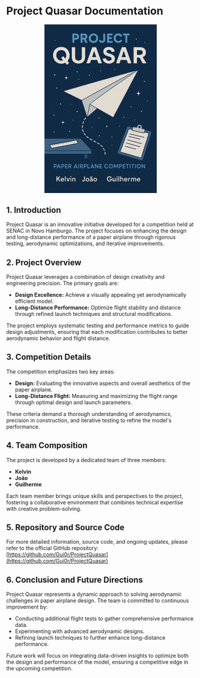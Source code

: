 # Project Quasar Documentation

<div align="center">
  <img src="https://raw.githubusercontent.com/Gui0r/ProjectQuasar/main/ChatGPT%20Image%203%20de%20abr.%20de%202025%2C%2019_15_44.png" alt="texto" width="300" />
</div>

## 1. Introduction

Project Quasar is an innovative initiative developed for a competition held at SENAC in Novo Hamburgo. The project focuses on enhancing the design and long-distance performance of a paper airplane through rigorous testing, aerodynamic optimizations, and iterative improvements.

## 2. Project Overview

Project Quasar leverages a combination of design creativity and engineering precision. The primary goals are:

- **Design Excellence:** Achieve a visually appealing yet aerodynamically efficient model.
- **Long-Distance Performance:** Optimize flight stability and distance through refined launch techniques and structural modifications.

The project employs systematic testing and performance metrics to guide design adjustments, ensuring that each modification contributes to better aerodynamic behavior and flight distance.

## 3. Competition Details

The competition emphasizes two key areas:

- **Design:** Evaluating the innovative aspects and overall aesthetics of the paper airplane.
- **Long-Distance Flight:** Measuring and maximizing the flight range through optimal design and launch parameters.

These criteria demand a thorough understanding of aerodynamics, precision in construction, and iterative testing to refine the model's performance.

## 4. Team Composition

The project is developed by a dedicated team of three members:

- **Kelvin**
- **João**
- **Guilherme**

Each team member brings unique skills and perspectives to the project, fostering a collaborative environment that combines technical expertise with creative problem-solving.

## 5. Repository and Source Code

For more detailed information, source code, and ongoing updates, please refer to the official GitHub repository:  
[https://github.com/Gui0r/ProjectQuasar](https://github.com/Gui0r/ProjectQuasar)

## 6. Conclusion and Future Directions

Project Quasar represents a dynamic approach to solving aerodynamic challenges in paper airplane design. The team is committed to continuous improvement by:

- Conducting additional flight tests to gather comprehensive performance data.
- Experimenting with advanced aerodynamic designs.
- Refining launch techniques to further enhance long-distance performance.

Future work will focus on integrating data-driven insights to optimize both the design and performance of the model, ensuring a competitive edge in the upcoming competition.
